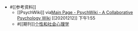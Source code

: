 - #[[参考资料]]
    - [[PsychWiki]]
via[Main Page - PsychWiki - A Collaborative Psychology Wiki](http://www.psychwiki.com/wiki/Main_Page)
[[20201212]] 下午1:55
    - #[[期刊]][个性和社会心理学](https://www.apa.org/pubs/journals/psp)
